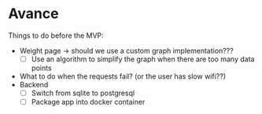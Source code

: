 # Avance

Things to do before the MVP:
- Weight page -> should we use a custom graph implementation???
    - [ ] Use an algorithm to simplify the graph when there are too many data points
- What to do when the requests fail? (or the user has slow wifi??)
- Backend
    - [ ] Switch from sqlite to postgresql
    - [ ] Package app into docker container
